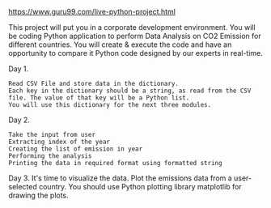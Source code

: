 https://www.guru99.com/live-python-project.html

This project will put you in a corporate development environment. You will be coding Python 
application to perform Data Analysis on CO2 Emission for different countries. You will 
create & execute the code and have an opportunity to compare it Python code designed by our 
experts in real-time. 

Day 1. 

    Read CSV File and store data in the dictionary.
    Each key in the dictionary should be a string, as read from the CSV file. The value of that key will be a Python list. 
    You will use this dictionary for the next three modules.

Day 2.
    
    Take the input from user
    Extracting index of the year
    Creating the list of emission in year
    Performing the analysis
    Printing the data in required format using formatted string

Day 3.
    It's time to visualize the data. Plot the emissions data from a user-selected country. 
    You should use Python plotting library matplotlib for drawing the plots.